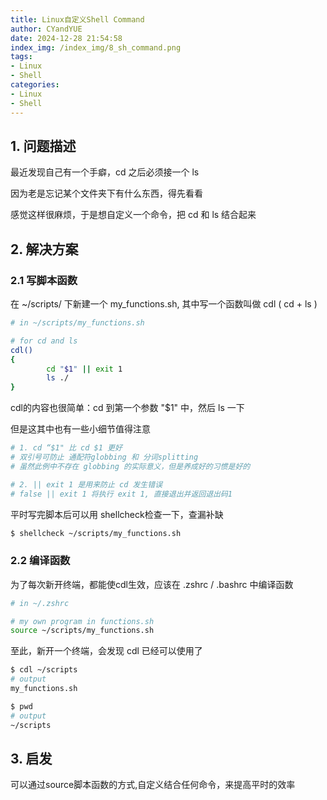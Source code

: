 ```yaml
---
title: Linux自定义Shell Command
author: CYandYUE
date: 2024-12-28 21:54:58
index_img: /index_img/8_sh_command.png
tags:
- Linux
- Shell
categories:
- Linux
- Shell
---
```


## 1. 问题描述
最近发现自己有一个手癖，cd 之后必须接一个 ls

因为老是忘记某个文件夹下有什么东西，得先看看

感觉这样很麻烦，于是想自定义一个命令，把 cd 和 ls 结合起来


## 2. 解决方案
### 2.1 写脚本函数
在 ~/scripts/ 下新建一个 my_functions.sh, 其中写一个函数叫做 cdl ( cd + ls )
```bash
# in ~/scripts/my_functions.sh

# for cd and ls
cdl()
{
        cd "$1" || exit 1
        ls ./
}
```
cdl的内容也很简单：cd 到第一个参数 "$1" 中，然后 ls 一下

但是这其中也有一些小细节值得注意
```bash
# 1. cd “$1" 比 cd $1 更好
# 双引号可防止 通配符globbing 和 分词splitting
# 虽然此例中不存在 globbing 的实际意义，但是养成好的习惯是好的

# 2. || exit 1 是用来防止 cd 发生错误
# false || exit 1 将执行 exit 1, 直接退出并返回退出码1
```
平时写完脚本后可以用 shellcheck检查一下，查漏补缺
```bash
$ shellcheck ~/scripts/my_functions.sh
```

### 2.2 编译函数
为了每次新开终端，都能使cdl生效，应该在 .zshrc / .bashrc 中编译函数
```bash
# in ~/.zshrc

# my own program in functions.sh
source ~/scripts/my_functions.sh
```
至此，新开一个终端，会发现 cdl 已经可以使用了
```bash
$ cdl ~/scripts
# output
my_functions.sh

$ pwd
# output
~/scripts
```

## 3. 启发
可以通过source脚本函数的方式,自定义结合任何命令，来提高平时的效率